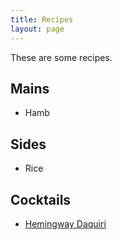 ```yaml
---
title: Recipes
layout: page
---
```


These are some recipes.

## Mains
- Hamb


## Sides
- Rice


## Cocktails
- [Hemingway Daquiri](hemingway-daquiri.md)

